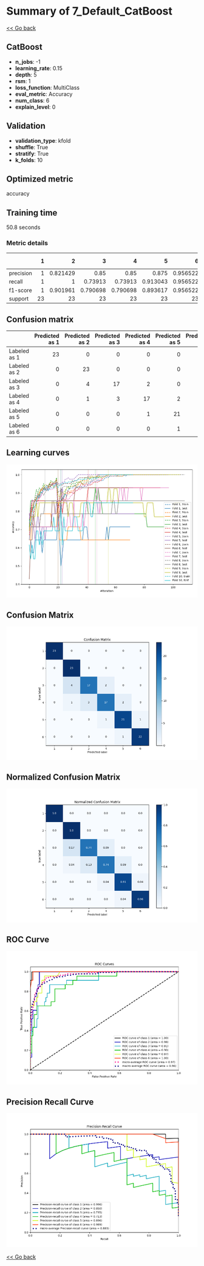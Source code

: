 # Summary of 7_Default_CatBoost

[<< Go back](../README.md)


## CatBoost
- **n_jobs**: -1
- **learning_rate**: 0.15
- **depth**: 5
- **rsm**: 1
- **loss_function**: MultiClass
- **eval_metric**: Accuracy
- **num_class**: 6
- **explain_level**: 0

## Validation
 - **validation_type**: kfold
 - **shuffle**: True
 - **stratify**: True
 - **k_folds**: 10

## Optimized metric
accuracy

## Training time

50.8 seconds

### Metric details
|           |   1 |         2 |         3 |         4 |         5 |         6 |   accuracy |   macro avg |   weighted avg |   logloss |
|:----------|----:|----------:|----------:|----------:|----------:|----------:|-----------:|------------:|---------------:|----------:|
| precision |   1 |  0.821429 |  0.85     |  0.85     |  0.875    |  0.956522 |   0.891304 |    0.892158 |       0.892158 |  0.845734 |
| recall    |   1 |  1        |  0.73913  |  0.73913  |  0.913043 |  0.956522 |   0.891304 |    0.891304 |       0.891304 |  0.845734 |
| f1-score  |   1 |  0.901961 |  0.790698 |  0.790698 |  0.893617 |  0.956522 |   0.891304 |    0.888916 |       0.888916 |  0.845734 |
| support   |  23 | 23        | 23        | 23        | 23        | 23        |   0.891304 |  138        |     138        |  0.845734 |


## Confusion matrix
|              |   Predicted as 1 |   Predicted as 2 |   Predicted as 3 |   Predicted as 4 |   Predicted as 5 |   Predicted as 6 |
|:-------------|-----------------:|-----------------:|-----------------:|-----------------:|-----------------:|-----------------:|
| Labeled as 1 |               23 |                0 |                0 |                0 |                0 |                0 |
| Labeled as 2 |                0 |               23 |                0 |                0 |                0 |                0 |
| Labeled as 3 |                0 |                4 |               17 |                2 |                0 |                0 |
| Labeled as 4 |                0 |                1 |                3 |               17 |                2 |                0 |
| Labeled as 5 |                0 |                0 |                0 |                1 |               21 |                1 |
| Labeled as 6 |                0 |                0 |                0 |                0 |                1 |               22 |

## Learning curves
![Learning curves](learning_curves.png)
## Confusion Matrix

![Confusion Matrix](confusion_matrix.png)


## Normalized Confusion Matrix

![Normalized Confusion Matrix](confusion_matrix_normalized.png)


## ROC Curve

![ROC Curve](roc_curve.png)


## Precision Recall Curve

![Precision Recall Curve](precision_recall_curve.png)



[<< Go back](../README.md)
